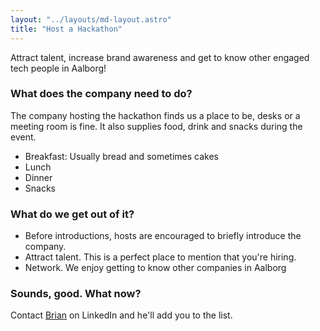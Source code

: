 ```yaml
---
layout: "../layouts/md-layout.astro"
title: "Host a Hackathon"
---
```


Attract talent, increase brand awareness and get to know other engaged tech people in Aalborg!

### What does the company need to do?

The company hosting the hackathon finds us a place to be, desks or a meeting room is fine. It also supplies food, drink and snacks during the event.

- Breakfast: Usually bread and sometimes cakes
- Lunch
- Dinner
- Snacks

### What do we get out of it?

- Before introductions, hosts are encouraged to briefly introduce the company.
- Attract talent. This is a perfect place to mention that you're hiring.
- Network. We enjoy getting to know other companies in Aalborg

### Sounds, good. What now?

Contact [Brian](https://www.linkedin.com/in/qtedk/) on LinkedIn and he'll add you to the list.

